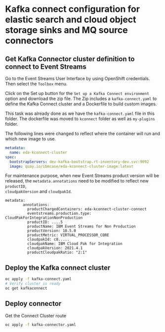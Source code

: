
# Kafka connect configuration for elastic search and cloud object storage sinks and MQ source connectors

## Get Kafka Connector cluster definition to connect to Event Streams

Go to the Event Streams User Interface by using OpenShift credentials. Then select the `Toolbox` menu.

Click on the Set up button for the `Set up a Kafka Connect environment` option and download the zip file. The Zip
includes a `kafka-connect.yaml` to define the Kafka Connect cluster and a Dockerfile to build custom images.

This task was already done as we have the `kafka-connect.yaml` file in this folder. The dockerfile was moved to `kconnect` folder as well as `my-plugins` folder.

The following lines were changed to reflect where the container will run and which new image to use.

```yaml
metadata:
  name: eda-kconnect-cluster
spec:
  bootstrapServers: dev-kafka-bootstrap.rt-inventory-dev.svc:9092
  image: quay.io/ibmcase/eda-kconnect-cluster-image:latest
```

For maintenance purpose, when new Event Streams product version will be released, the `metadata.annotations` need to be modified to reflect new `productID`,  
`cloudpakVersion` and `cloudpakId`.

```
metadata:
        annotations:
          productChargedContainers: eda-kconnect-cluster-connect
          eventstreams.production.type: CloudPakForIntegrationNonProduction
          productID: ....5
          productName: IBM Event Streams for Non Production
          productVersion: 10.5.0
          productMetric: VIRTUAL_PROCESSOR_CORE
          cloudpakId: c8.....
          cloudpakName: IBM Cloud Pak for Integration
          cloudpakVersion: 2021.4.1
          productCloudpakRatio: "2:1"
```


## Deploy the Kafka connect cluster

```sh
oc apply -f kafka-connect.yaml
# Verify cluster is ready
oc get kafkaconnect
```

## Deploy connector

Get the Connect Cluster route

```sh
oc apply -f kafka-connector.yaml
```